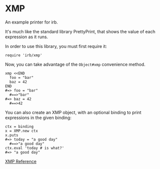 # XMP

An example printer for irb.

It's much like the standard library PrettyPrint, that shows the value of each
expression as it runs.

In order to use this library, you must first require it:

    require 'irb/xmp'

Now, you can take advantage of the `Object#xmp` convenience method.

    xmp <<END
      foo = "bar"
      baz = 42
    END
    #=> foo = "bar"
      #==>"bar"
    #=> baz = 42
      #==>42

You can also create an XMP object, with an optional binding to print
expressions in the given binding:

    ctx = binding
    x = XMP.new ctx
    x.puts
    #=> today = "a good day"
      #==>"a good day"
    ctx.eval 'today # is what?'
    #=> "a good day"

[XMP Reference](https://ruby-doc.org/stdlib-2.5.0/libdoc/irb/rdoc/XMP.html)